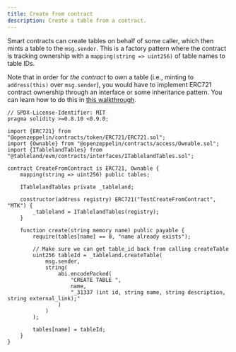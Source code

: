 ```yaml
---
title: Create from contract
description: Create a table from a contract.
---
```


Smart contracts can create tables on behalf of some caller, which then mints a table to the `msg.sender`. This is a factory pattern where the contract is tracking ownership with a `mapping(string => uint256)` of table names to table IDs.

Note that in order for _the contract_ to own a table (i.e., minting to `address(this)` over `msg.sender`), you would have to implement ERC721 contract ownership through an interface or some inheritance pattern. You can learn how to do this in [this walkthrough](/smart-contracts/contract-owned-tables).

```solidity
// SPDX-License-Identifier: MIT
pragma solidity >=0.8.10 <0.9.0;

import {ERC721} from "@openzeppelin/contracts/token/ERC721/ERC721.sol";
import {Ownable} from "@openzeppelin/contracts/access/Ownable.sol";
import {ITablelandTables} from "@tableland/evm/contracts/interfaces/ITablelandTables.sol";

contract CreateFromContract is ERC721, Ownable {
    mapping(string => uint256) public tables;

    ITablelandTables private _tableland;

    constructor(address registry) ERC721("TestCreateFromContract", "MTK") {
        _tableland = ITablelandTables(registry);
    }

    function create(string memory name) public payable {
        require(tables[name] == 0, "name already exists");

        // Make sure we can get table_id back from calling createTable
        uint256 tableId = _tableland.createTable(
            msg.sender,
            string(
                abi.encodePacked(
                    "CREATE TABLE ",
                    name,
                    "_31337 (int id, string name, string description, string external_link);"
                )
            )
        );

        tables[name] = tableId;
    }
}
```

